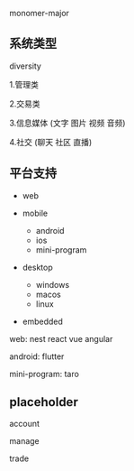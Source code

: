 monomer-major

## 系统类型

diversity

1.管理类

2.交易类

3.信息媒体 (文字 图片 视频 音频)

4.社交 (聊天 社区 直播)

## 平台支持

- web

- mobile

  - android
  - ios
  - mini-program

- desktop

  - windows
  - macos
  - linux

- embedded

web: nest react vue angular

android: flutter

mini-program: taro

## placeholder

account

manage

trade

